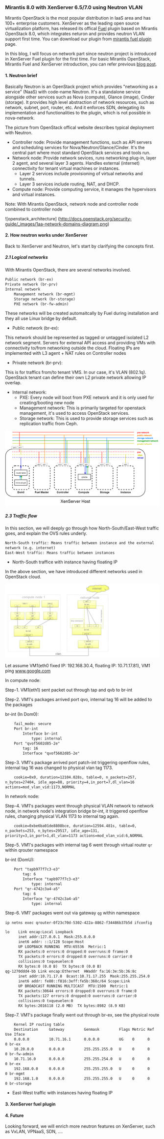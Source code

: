 ### Mirantis 8.0 with XenServer 6.5/7.0 using Neutron VLAN

Mirantis OpenStack is the most popular distribution in IaaS area and
has 100+ enterprise customers.
XenServer as the leading open source virtualization platform, has released
its offical [Fuel](https://wiki.openstack.org/wiki/Fuel) plugin based on Mirantis
OpenStack 8.0, which integrates neturon and provides neutron VLAN support first time.
You can download our plugin from 
[mirantis fuel plugin](https://www.mirantis.com/validated-solution-integrations/fuel-plugins/) page.


In this blog, I will focus on network part since neutron project is introduced in
XenServer Fuel plugin for the first time. For basic Mirantis OpenStack, Mirantis Fuel
and XenServer introduction, you can refer previous
[blog post](https://github.com/citrix-openstack/blogentries/blob/master/Introduction_To_XenServer_Fuel_Plugin.md).

#### 1. Neutron brief

Basically Neutron is an OpenStack project which provides "networking as a service" (NaaS)
with code-name Neutron. It's a standalone service alongside other services such as Nova (compute), 
Glance (image), Cinder (storage). It provides high level abstraction of network resources,
such as network, subnet, port, router, etc. And it enforces SDN, delegating its implementation
and functionalities to the plugin, which is not possible in nova-network.

The picture from OpenStack offical website describes typical deployment with Neutron.

* Controller node: Provide management functions, such as API servers and scheduling
services for Nova/Neutron/Glance/Cinder. It's the central part where most standard
OpenStack services and tools run.
* Network node: Provide network sevices, runs networking plug-in, layer 2 agent,
and several layer 3 agents. Handles external (internet) connectivity for tenant virtual machines or instances.
    * Layer 2 services include provisioning of virtual networks and tunnels. 
    * Layer 3 services include routing, NAT, and DHCP.
* Compute node: Provide computing service, it manages the hypervisors and virtual
instances.

Note: With Mirantis OpenStack, network node and controller node combined to controller node

![openstack_architecture]
(http://docs.openstack.org/security-guide/_images/1aa-network-domains-diagram.png)

#### 2. How neutron works under XenServer

Back to XenServer and Neutron, let's start by clarifying the concepts first.

##### 2.1 Logical networks

With Mirantis OpenStack, there are several networks involved.

    Public network (br-ex)
    Private network (br-prv)
    Internal network
        Management network (br-mgmt)
        Storage network (br-storage)
        PXE network (br-fw-admin)

These networks will be created automaitcally by Fuel during installation and they
all use Linux bridge by default. 

* Public network (br-ex): 

This network should be represented as tagged or untagged isolated L2 network
segment. Servers for external API access and providing VMs with connectivity
to/from networking outside the cloud. Floating IPs are implemented with L3
agent + NAT rules on Controller nodes

* Private network (br-prv):

This is for traffics from/to tenant VMS. In our case, it's VLAN (802.1q). 
OpenStack tenant can define their own L2 private network allowing IP overlap.

* Internal network:
    * PXE: Every node will boot from PXE network and it is only used for creating/booting new node
    * Management network: This is primarily targeted for openstack management, it's used
to access OpenStack services.
    * Storage network: This is used to provide storage services such as replication traffic
  from Ceph.

![mos_xs_net_topo](https://github.com/Annie-XIE/summary-os/blob/master/pic/MOS-XS-net-topo.png)

##### 2.3 Traffic flow

In this section, we will deeply go through how North-South/East-West traffic goes,
and explain the OVS rules underly.

    North-South traffic: Means traffic between instance and the external network (e.g. internet)
    East-West traffic: Means traffic between instances

* North-South traffice with instance having floating IP

In the above section, we have introduced different networks used in OpenStack cloud.

![north-south](https://github.com/Annie-XIE/summary-os/blob/master/pic/north-south-traffic-mark.png)

Let assume VM1(eth0 fixed IP: 192.168.30.4, floating IP: 10.71.17.81), VM1 ping www.google.com

In compute node:

Step-1. VM1(eth1) sent packet out through tap and qvb to br-int

Step-2. VM1's packages arrived port qvo, internal tag 16 will be added to the packages

br-int (In Dom0):

        fail_mode: secure
        Port br-int
            Interface br-int
                type: internal
        Port "qvof5602d85-2e"
            tag: 16
            Interface "qvof5602d85-2e"

Step-3. VM1's package arrived port patch-int triggering openflow rules, 
internal tag 16 was changed to physical vlan tag 1173.

        cookie=0x0, duration=12104.028s, table=0, n_packets=257, n_bytes=27404, idle_age=88, priority=4,in_port=7,dl_vlan=16 actions=mod_vlan_vid:1173,NORMAL

In network node:

Step-4. VM1's packages went through physical VLAN network to network node,
in network node's integration bridge br-int, it triggered openflow rules,
changing physical VLAN 1173 to internal tag again.

        cookie=0xbe6ba01de8808bce, duration=12594.481s, table=0, n_packets=253, n_bytes=29517, idle_age=131, priority=3,in_port=1,dl_vlan=1173 actions=mod_vlan_vid:6,NORMAL

Step-5. VM1's packages with internal tag 6 went through virtual router `qr` within qrouter namespace

br-int (DomU):

        Port "tapb977f7c3-e3"
            tag: 6
            Interface "tapb977f7c3-e3"
                type: internal
        Port "qr-4742c3a4-a5"
            tag: 6
            Interface "qr-4742c3a4-a5"
                type: internal

Step-6. VM1' packages went out via gateway `qg` within namespace

`ip netns exec qrouter-0f23c70d-5302-422a-8862-f34486b37b5d ifconfig`

    lo    Link encap:Local Loopback  
          inet addr:127.0.0.1  Mask:255.0.0.0
          inet6 addr: ::1/128 Scope:Host
          UP LOOPBACK RUNNING  MTU:65536  Metric:1
          RX packets:0 errors:0 dropped:0 overruns:0 frame:0
          TX packets:0 errors:0 dropped:0 overruns:0 carrier:0
          collisions:0 txqueuelen:0 
          RX bytes:0 (0.0 B)  TX bytes:0 (0.0 B)
    qg-1270ddd4-bb Link encap:Ethernet  HWaddr fa:16:3e:5b:36:8c  
          inet addr:10.71.17.8  Bcast:10.71.17.255  Mask:255.255.254.0
          inet6 addr: fe80::f816:3eff:fe5b:368c/64 Scope:Link
          UP BROADCAST RUNNING MULTICAST  MTU:1500  Metric:1
          RX packets:30644 errors:0 dropped:0 overruns:0 frame:0
          TX packets:127 errors:0 dropped:0 overruns:0 carrier:0
          collisions:0 txqueuelen:0 
          RX bytes:2016118 (2.0 MB)  TX bytes:8982 (8.9 KB)

Step-7. VM1's package finally went out through br-ex, see the physical route

        Kernel IP routing table
        Destination     Gateway         Genmask         Flags Metric Ref    Use Iface
        0.0.0.0         10.71.16.1      0.0.0.0         UG    0      0        0 br-ex
        10.20.0.0       0.0.0.0         255.255.255.0   U     0      0        0 br-fw-admin
        10.71.16.0      0.0.0.0         255.255.254.0   U     0      0        0 br-ex
        192.168.0.0     0.0.0.0         255.255.255.0   U     0      0        0 br-mgmt
        192.168.1.0     0.0.0.0         255.255.255.0   U     0      0        0 br-storage

* East-West traffic with instances having floating IP





#### 3. XenServer fuel plugin

#### 4. Future

Looking forward, we will enrich more neutron features on XenServer, such as VxLAN, VPNaaS, 
SDN, ....
